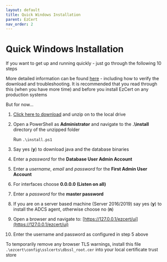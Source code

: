 ```yaml
---
layout: default
title: Quick Windows Installation
parent: EzCert
nav_order: 2
---
```


# Quick Windows Installation

 

If you want to get up and running quickly - just go through the following 10 steps

More detailed information can be found [here](.\installation.html) - including how to verify the download and troubleshooting. It is recommended that you read through this (when you have more time) and before you install EzCert on any production systems 

But for now...

 

1. [Click here to download](https://krestfield.s3.eu-west-2.amazonaws.com/ezcert/v1.0.1/ezcert.zip) and unzip on to the local drive

2. Open a PowerShell as **Administrator** and navigate to the **.\install** directory of the unzipped folder

   Run ``.\install.ps1``

3. Say yes (**y**) to download java and the database binaries

4. Enter a *password* for the **Database User Admin Account**

5. Enter a *username*, *email* and *password* for the **First Admin User Account**

6. For interfaces choose **0.0.0.0 (Listen on all)**

7. Enter a *password* for the **master password**

8. If you are on a server based machine (Server 2016/2019) say yes (**y**) to install the ADCS agent, otherwise choose no (**n**)

9. Open a browser and navigate to: [https://127.0.0.1/ezcert/ui](https://127.0.0.1/ezcert/ui)

10. Enter the username and password as configured in step 5 above



To temporarily remove any browser TLS warnings, install this file ``.\ezcert\config\sslcerts\dbssl_root.cer`` into your local certificate trust store
